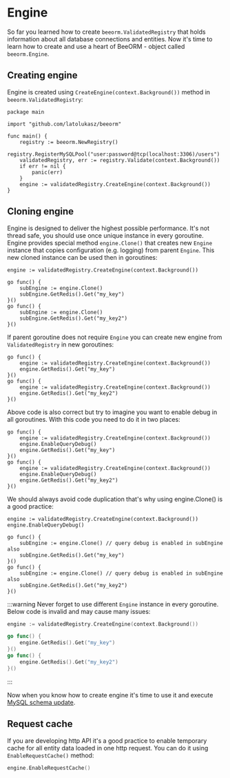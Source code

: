 # Engine

So far you learned how to create `beeorm.ValidatedRegistry` that holds
information about all database connections and entities. Now it's time to learn
how to create and use a heart of BeeORM - object called `beeorm.Engine`.

## Creating engine

Engine is created using `CreateEngine(context.Background())` method in `beeorm.ValidatedRegistry`:

```go{12}
package main

import "github.com/latolukasz/beeorm"

func main() {
    registry := beeorm.NewRegistry()
    registry.RegisterMySQLPool("user:password@tcp(localhost:3306)/users")
    validatedRegistry, err := registry.Validate(context.Background())
    if err != nil {
        panic(err)
    }
    engine := validatedRegistry.CreateEngine(context.Background())
}  
```

## Cloning engine

Engine is designed to deliver the highest possible performance. 
It's not thread safe, you should use once unique instance in every goroutine.
Engine provides special method ``engine.Clone()`` that creates new `Engine` instance
that copies configuration (e.g. logging) from parent `Engine`. This new cloned instance
can be used then in goroutines:

```go{4,8}
engine := validatedRegistry.CreateEngine(context.Background())

go func() {
    subEngine := engine.Clone()
    subEngine.GetRedis().Get("my_key")
}()
go func() {
    subEngine := engine.Clone()
    subEngine.GetRedis().Get("my_key2")
}()
```

If parent goroutine does not require `Engine` you can create new engine
from `ValidatedRegistry` in new goroutines:

```go{4,8}
go func() {
    engine := validatedRegistry.CreateEngine(context.Background())
    engine.GetRedis().Get("my_key")
}()
go func() {
    engine := validatedRegistry.CreateEngine(context.Background())
    engine.GetRedis().Get("my_key2")
}()
```

Above code is also correct but try to imagine you want to enable debug in
all goroutines. With this code you need to do it in two places:

```go{3,8}
go func() {
    engine := validatedRegistry.CreateEngine(context.Background())
    engine.EnableQueryDebug()
    engine.GetRedis().Get("my_key")
}()
go func() {
    engine := validatedRegistry.CreateEngine(context.Background())
    engine.EnableQueryDebug()
    engine.GetRedis().Get("my_key2")
}()
```

We should always avoid code duplication that's why using engine.Clone() 
is a good practice:

```go{2}
engine := validatedRegistry.CreateEngine(context.Background())
engine.EnableQueryDebug()

go func() {
    subEngine := engine.Clone() // query debug is enabled in subEngine also
    subEngine.GetRedis().Get("my_key")
}()
go func() {
    subEngine := engine.Clone() // query debug is enabled in subEngine also
    subEngine.GetRedis().Get("my_key2")
}()
```

:::warning
Never forget to use different `Engine` instance in every goroutine.
Below code is invalid and may cause many issues:
```go
engine := validatedRegistry.CreateEngine(context.Background())

go func() {
    engine.GetRedis().Get("my_key")
}()
go func() {
    engine.GetRedis().Get("my_key2")
}()
```
:::

Now when you know how to create engine it's time to use it and
execute [MySQL schema update](/guide/schema_update.html).

## Request cache

If you are developing http API it's a good practice to
enable temporary cache for all entity data loaded in one
http request. You can do it using `EnableRequestCache()` method:

```go
engine.EnableRequestCache()
```
